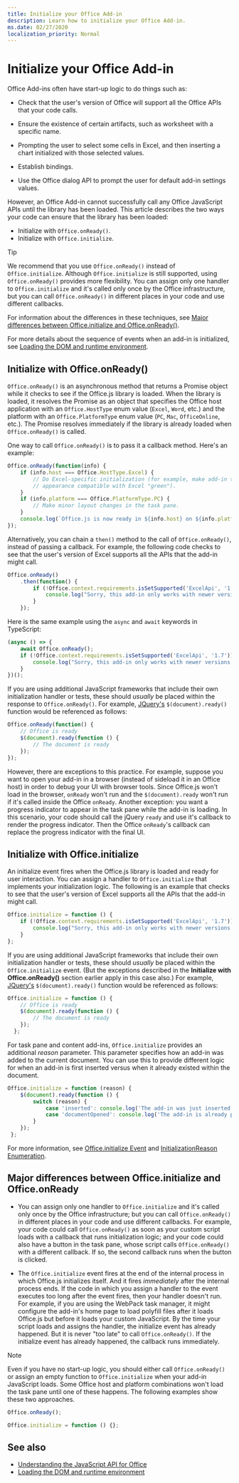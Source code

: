 ```yaml
---
title: Initialize your Office Add-in
description: Learn how to initialize your Office Add-in.
ms.date: 02/27/2020
localization_priority: Normal
---
```


# Initialize your Office Add-in

Office Add-ins often have start-up logic to do things such as:

- Check that the user's version of Office will support all the Office APIs that your code calls.

- Ensure the existence of certain artifacts, such as worksheet with a specific name.

- Prompting the user to select some cells in Excel, and then inserting a chart initialized with those selected values.

- Establish bindings.

- Use the Office dialog API to prompt the user for default add-in settings values.

However, an Office Add-in cannot successfully call any Office JavaScript APIs until the library has been loaded. This article describes the two ways your code can ensure that the library has been loaded:

- Initialize with `Office.onReady()`.
- Initialize with `Office.initialize`.

> [!TIP]
> We recommend that you use `Office.onReady()` instead of `Office.initialize`. Although `Office.initialize` is still supported, using `Office.onReady()` provides more flexibility. You can assign only one handler to `Office.initialize` and it's called only once by the Office infrastructure, but you can call `Office.onReady()` in different places in your code and use different callbacks.
> 
> For information about the differences in these techniques, see [Major differences between Office.initialize and Office.onReady()](#major-differences-between-officeinitialize-and-officeonready).

For more details about the sequence of events when an add-in is initialized, see [Loading the DOM and runtime environment](loading-the-dom-and-runtime-environment.md).

## Initialize with Office.onReady()

`Office.onReady()` is an asynchronous method that returns a Promise object while it checks to see if the Office.js library is loaded. When the library is loaded, it resolves the Promise as an object that specifies the Office host application with an `Office.HostType` enum value (`Excel`, `Word`, etc.) and the platform with an `Office.PlatformType` enum value (`PC`, `Mac`, `OfficeOnline`, etc.). The Promise resolves immediately if the library is already loaded when `Office.onReady()` is called.

One way to call `Office.onReady()` is to pass it a callback method. Here's an example:

```js
Office.onReady(function(info) {
    if (info.host === Office.HostType.Excel) {
        // Do Excel-specific initialization (for example, make add-in task pane's
        // appearance compatible with Excel "green").
    }
    if (info.platform === Office.PlatformType.PC) {
        // Make minor layout changes in the task pane.
    }
    console.log(`Office.js is now ready in ${info.host} on ${info.platform}`);
});
```

Alternatively, you can chain a `then()` method to the call of `Office.onReady()`, instead of passing a callback. For example, the following code checks to see that the user's version of Excel supports all the APIs that the add-in might call.

```js
Office.onReady()
    .then(function() {
        if (!Office.context.requirements.isSetSupported('ExcelApi', '1.7')) {
            console.log("Sorry, this add-in only works with newer versions of Excel.");
        }
    });
```

Here is the same example using the `async` and `await` keywords in TypeScript:

```typescript
(async () => {
    await Office.onReady();
    if (!Office.context.requirements.isSetSupported('ExcelApi', '1.7')) {
        console.log("Sorry, this add-in only works with newer versions of Excel.");
    }
})();
```

If you are using additional JavaScript frameworks that include their own initialization handler or tests, these should *usually* be placed within the response to `Office.onReady()`. For example, [JQuery's](https://jquery.com) `$(document).ready()` function would be referenced as follows:

```js
Office.onReady(function() {
    // Office is ready
    $(document).ready(function () {
        // The document is ready
    });
});
```

However, there are exceptions to this practice. For example, suppose you want to open your add-in in a browser (instead of sideload it in an Office host) in order to debug your UI with browser tools. Since Office.js won't load in the browser, `onReady` won't run and the `$(document).ready` won't run if it's called inside the Office `onReady`. Another exception: you want a progress indicator to appear in the task pane while the add-in is loading. In this scenario, your code should call the jQuery `ready` and use it's callback to render the progress indicator. Then the Office `onReady`'s callback can replace the progress indicator with the final UI. 

## Initialize with Office.initialize

An initialize event fires when the Office.js library is loaded and ready for user interaction. You can assign a handler to `Office.initialize` that implements your initialization logic. The following is an example that checks to see that the user's version of Excel supports all the APIs that the add-in might call.

```js
Office.initialize = function () {
    if (!Office.context.requirements.isSetSupported('ExcelApi', '1.7')) {
        console.log("Sorry, this add-in only works with newer versions of Excel.");
    }
};
```

If you are using additional JavaScript frameworks that include their own initialization handler or tests, these should *usually* be placed within the `Office.initialize` event. (But the exceptions described in the **Initialize with Office.onReady()** section earlier apply in this case also.) For example, [JQuery's](https://jquery.com) `$(document).ready()` function would be referenced as follows:

```js
Office.initialize = function () {
    // Office is ready
    $(document).ready(function () {
        // The document is ready
    });
  };
```

For task pane and content add-ins, `Office.initialize` provides an additional _reason_ parameter. This parameter specifies how an add-in was added to the current document. You can use this to provide different logic for when an add-in is first inserted versus when it already existed within the document.

```js
Office.initialize = function (reason) {
    $(document).ready(function () {
        switch (reason) {
            case 'inserted': console.log('The add-in was just inserted.');
            case 'documentOpened': console.log('The add-in is already part of the document.');
        }
    });
 };
```

For more information, see [Office.initialize Event](/javascript/api/office) and [InitializationReason Enumeration](/javascript/api/office/office.initializationreason).

## Major differences between Office.initialize and Office.onReady

- You can assign only one handler to `Office.initialize` and it's called only once by the Office infrastructure; but you can call `Office.onReady()` in different places in your code and use different callbacks. For example, your code could call `Office.onReady()` as soon as your custom script loads with a callback that runs initialization logic; and your code could also have a button in the task pane, whose script calls `Office.onReady()` with a different callback. If so, the second callback runs when the button is clicked.

- The `Office.initialize` event fires at the end of the internal process in which Office.js initializes itself. And it fires *immediately* after the internal process ends. If the code in which you assign a handler to the event executes too long after the event fires, then your handler doesn't run. For example, if you are using the WebPack task manager, it might configure the add-in's home page to load polyfill files after it loads Office.js but before it loads your custom JavaScript. By the time your script loads and assigns the handler, the initialize event has already happened. But it is never "too late" to call `Office.onReady()`. If the initialize event has already happened, the callback runs immediately.

> [!NOTE]
> Even if you have no start-up logic, you should either call `Office.onReady()` or assign an empty function to `Office.initialize` when your add-in JavaScript loads. Some Office host and platform combinations won't load the task pane until one of these happens. The following examples show these two approaches.
>
>```js	
>Office.onReady();
>```
>
>
>```js
>Office.initialize = function () {};
>```

## See also

- [Understanding the JavaScript API for Office](understanding-the-javascript-api-for-office.md)
- [Loading the DOM and runtime environment](loading-the-dom-and-runtime-environment.md)